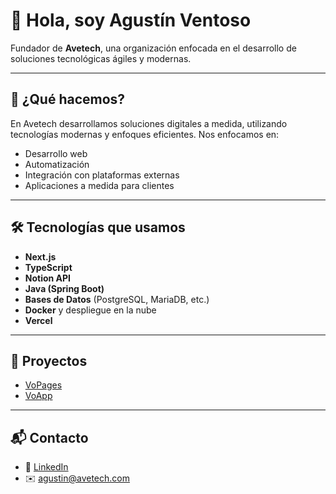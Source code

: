 # 👋 Hola, soy Agustín Ventoso

Fundador de **Avetech**, una organización enfocada en el desarrollo de soluciones tecnológicas ágiles y modernas.

---

## 🚀 ¿Qué hacemos?

En Avetech desarrollamos soluciones digitales a medida, utilizando tecnologías modernas y enfoques eficientes. Nos enfocamos en:

- Desarrollo web
- Automatización
- Integración con plataformas externas
- Aplicaciones a medida para clientes

---

## 🛠️ Tecnologías que usamos

- **Next.js**
- **TypeScript**
- **Notion API**
- **Java (Spring Boot)**
- **Bases de Datos** (PostgreSQL, MariaDB, etc.)
- **Docker** y despliegue en la nube
- **Vercel**

---

## 📂 Proyectos

- [VoPages](https://vopage.vercel.app)
- [VoApp]()

---

## 📬 Contacto

- 💼 [LinkedIn](https://vopage.vercel.app)
- ✉️ [agustin@avetech.com](mailto:agustinventoso1@gmail.com)
